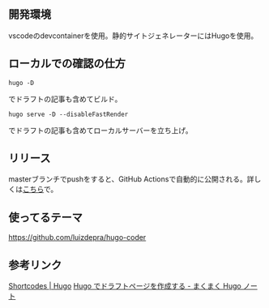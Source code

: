 ## 開発環境
vscodeのdevcontainerを使用。静的サイトジェネレーターにはHugoを使用。

## ローカルでの確認の仕方

```
hugo -D
```
でドラフトの記事も含めてビルド。


```
hugo serve -D --disableFastRender
```

でドラフトの記事も含めてローカルサーバーを立ち上げ。

## リリース

masterブランチでpushをすると、GitHub Actionsで自動的に公開される。詳しくは[こちら](https://gohugo.io/hosting-and-deployment/hosting-on-github/)で。

## 使ってるテーマ
https://github.com/luizdepra/hugo-coder

## 参考リンク
[Shortcodes \| Hugo](https://gohugo.io/content-management/shortcodes/)
[Hugo でドラフトページを作成する \- まくまく Hugo ノート](https://maku77.github.io/p/m2oatdw/)